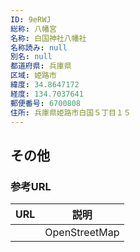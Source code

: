 ```yaml
---
ID: 9eRWJ
総称: 八幡宮
名称: 白国神社八幡社
名称読み: null
別名: null
都道府県: 兵庫県
区域: 姫路市
緯度: 34.8647172
経度: 134.7037641
郵便番号: 6700808
住所: 兵庫県姫路市白国５丁目１５
---
```


## その他

### 参考URL

| URL | 説明          |
| --- | ------------- |
|     | OpenStreetMap |
